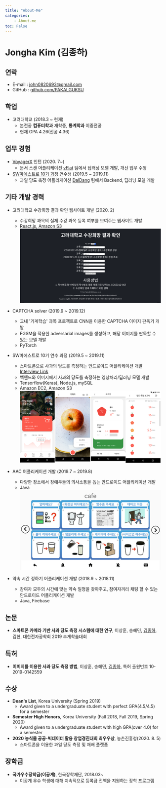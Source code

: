 ```yaml
---
title: "About-Me"
categories:
    - About-me
toc: False
---
```

# Jongha Kim (김종하)

## 연락
- E-mail : john0820693@gmail.com
- GitHub : [github.com/PAKALGUKSU](https://github.com/PAKALGUKSU)

## 학업
- 고려대학교 (2018.3 ~ 현재)
  - 본전공 **컴퓨터학과** 재학중, **통계학과** 이중전공
  - 현재 GPA 4.26(전공 4.36)

## 업무 경험
- [VoyagerX](https://www.voyagerx.com) 인턴 (2020. 7~)
    - 문서 스캔 어플리케이션 [vFlat](https://play.google.com/store/apps/details?id=com.voyagerx.scanner&hl=ko) 팀에서 딥러닝 모델 개발, 개선 업무 수행
- [SW마에스트로 10기 과정](http://swmaestro.org/user/main.do) 연수생 (2019.5 ~ 2019.11)
    - 과일 당도 측정 어플리케이션 [DalDang](https://blog.naver.com/sw_maestro/221633577633) 팀에서 Backend, 딥러닝 모델 개발


## 기타 개발 경력
- 고려대학교 수강희망 결과 확인 웹사이트 개발 (2020. 2)
  - 수강희망 과목의 실제 수강 과목 등록 여부를 보여주는 웹사이트 개발
  - React.js, Amazon S3
![Website Screenshot](/images/about_me/kuniv-wish-web-capture.png)  

- CAPTCHA solver (2019.9 ~ 2019.12)
  - 교내 '기계학습' 과목 프로젝트로 CNN을 이용한 CAPTCHA 이미지 판독기 개발
  - FGSM을 적용한 adversarial images를 생성하고, 해당 이미지를 판독할 수 있는 모델 개발
  - PyTorch

- SW마에스트로 10기 연수 과정 (2019.5 ~ 2019.11)
  - 스마트폰으로 사과의 당도를 측정하는 안드로이드 어플리케이션 개발 [Interview Link](https://blog.naver.com/sw_maestro/221633577633)
  - 백엔드와 이미지에서 사과의 당도를 측정하는 영상처리/딥러닝 모델 개발
  - Tensorflow(Keras), Node.js, mySQL
  - Amazon EC2, Amazon S3
![Application Screenshot(Partial)](/images/about_me/daldang-app-screen.png)

- AAC 어플리케이션 개발 (2019.7 ~ 2019.8)
  - 다양한 장소에서 장애우들의 의사소통을 돕는 안드로이드 어플리케이션 개발
  - Java
![Application Screenshot(Partial)](/images/about_me/aac-app-screen.png)

- 약속 시간 정하기 어플리케이션 개발 (2018.9 ~ 2018.11)
  - 참여자 모두의 시간에 맞는 약속 일정을 찾아주고, 참여자끼리 채팅 할 수 있는 안드로이드 어플리케이션 개발
  - Java, Firebase

## 논문
- **스마트폰 카메라 기반 사과 당도 측정 시스템에 대한 연구**, 이상훈, 송혜민, <u>김종하</u>, 김현, 대한전자공학회 2019 추계학술대회

## 특허
- **이미지를 이용한 사과 당도 측정 방법**, 이상훈, 송혜민, <u>김종하</u>, 특허 출원번호 10-2019-0142559

## 수상
- **Dean's List**, Korea University (Spring 2019)
  - Award given to a undergraduate student with perfect GPA(4.5/4.5) for a semester
- **Semester High Honors**, Korea University (Fall 2018, Fall 2019, Spring 2020)
  - Award given to a undergraduate student with high GPA(over 4.0) for a semester
- **2020 농식물 공공-빅데이터 활용 창업경진대회 최우우상**, 농촌진흥청(2020. 8. 5)
  - 스마트폰을 이용한 과일 당도 측정 및 재배 플랫폼

## 장학금
- **국가우수장학금(이공계)**, 한국장학재단, 2018.03~
  - 이공계 우수 학생에 대해 지속적으로 등록금 전액을 지원하는 장학 프로그램